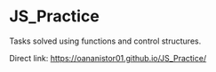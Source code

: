 # JS_Practice

Tasks solved using functions and control structures.

Direct link: https://oananistor01.github.io/JS_Practice/
